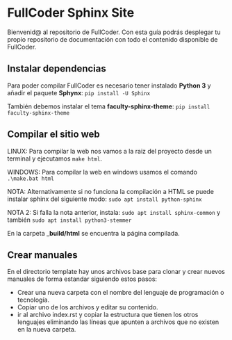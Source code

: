 # FullCoder Sphinx Site
Bienvenid@ al repositorio de FullCoder. Con esta guía podrás desplegar tu propio repositorio de documentación con todo el contenido disponible de FullCoder.

## Instalar dependencias
Para poder compilar FullCoder es necesario tener instalado __Python 3__ y añadir el paquete __Sphynx__: ``pip install -U Sphinx``

También debemos instalar el tema __faculty-sphinx-theme__: ``pip install faculty-sphinx-theme``

## Compilar el sitio web

LINUX: Para compilar la web nos vamos a la raiz del proyecto desde un terminal y ejecutamos ``make html``. 

WINDOWS: Para compilar la web en windows usamos el comando ``.\make.bat html``

NOTA: Alternativamente si no funciona la compilación a HTML se puede instalar sphinx del siguiente modo: ``sudo apt install python-sphinx``

NOTA 2: Si falla la nota anterior, instala: ``sudo apt install sphinx-common`` y también ``sudo apt install python3-stemmer``

En la carpeta ___build/html__ se encuentra la página compilada.

## Crear manuales
En el directorio template hay unos archivos base para clonar y crear nuevos manuales de forma estandar siguiendo estos pasos:

- Crear una nueva carpeta con el nombre del lenguaje de programación o tecnología.
- Copiar uno de los archivos y editar su contenido.
- ir al archivo index.rst y copiar la estructura que tienen los otros lenguajes eliminando las líneas que apunten a archivos que no existen en la nueva carpeta.